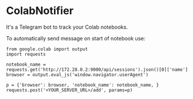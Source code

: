 # ColabNotifier

It's a Telegram bot to track your Colab notebooks.

To automatically send message on start of notebook use:
```
from google.colab import output
import requests

notebook_name = requests.get('http://172.28.0.2:9000/api/sessions').json()[0]['name']
browser = output.eval_js('window.navigator.userAgent')

p = {'browser': browser, 'notebook_name': notebook_name, }
requests.post('<YOUR_SERVER_URL>/add', params=p)
```
